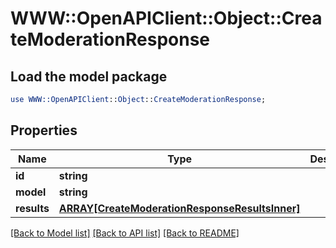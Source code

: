 # WWW::OpenAPIClient::Object::CreateModerationResponse

## Load the model package
```perl
use WWW::OpenAPIClient::Object::CreateModerationResponse;
```

## Properties
Name | Type | Description | Notes
------------ | ------------- | ------------- | -------------
**id** | **string** |  | 
**model** | **string** |  | 
**results** | [**ARRAY[CreateModerationResponseResultsInner]**](CreateModerationResponseResultsInner.md) |  | 

[[Back to Model list]](../README.md#documentation-for-models) [[Back to API list]](../README.md#documentation-for-api-endpoints) [[Back to README]](../README.md)


